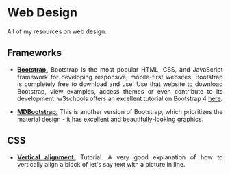 # Web Design

<div align="justify">

All of my resources on web design.

## Frameworks

* **[Bootstrap.](https://getbootstrap.com/)** Bootstrap is the most popular HTML, CSS, and JavaScript framework for developing responsive, mobile-first websites. Bootstrap is completely free to download and use! Use that website to download Bootstrap, view examples, access themes or even contribute to its development. w3schools offers an excellent tutorial on Bootstrap 4 [here](https://www.w3schools.com/bootstrap4/default.asp).

* **[MDBootstrap.](https://mdbootstrap.com/)** This is another version of Bootstrap, which prioritizes the material design - it has excellent and beautifully-looking graphics.

## CSS

* **[Vertical alignment.](https://www.sitepoint.com/atoz-css-screencast-vertical/)** Tutorial. A very good explanation of how to vertically align a block of let's say text with a picture in line.

</div>
